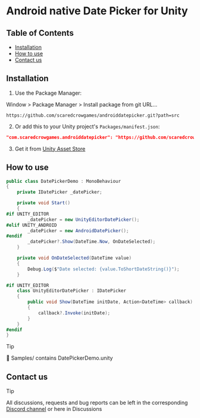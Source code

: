 # Android native Date Picker for Unity

## Table of Contents
- [Installation](#installation)
- [How to use](#how-to-use)
- [Contact us](#contact-us)

## Installation

1. Use the Package Manager:

Window > Package Manager > Install package from git URL...
```link
https://github.com/scaredcrowgames/androiddatepicker.git?path=src
```

2. Or add this to your Unity project's `Packages/manifest.json`:

```json
"com.scaredcrowgames.androiddatepicker": "https://github.com/scaredcrowgames/androiddatepicker.git?path=src"
```
3. Get it from [Unity Asset Store](https://assetstore.unity.com/packages/tools/utilities/native-mobile-date-picker-322280)

## How to use

```csharp
public class DatePickerDemo : MonoBehaviour
{
    private IDatePicker _datePicker;

    private void Start()
    {
#if UNITY_EDITOR
        _datePicker = new UnityEditorDatePicker();
#elif UNITY_ANDROID
        _datePicker = new AndroidDatePicker();
#endif
        _datePicker?.Show(DateTime.Now, OnDateSelected);
    }

    private void OnDateSelected(DateTime value)
    {
        Debug.Log($"Date selected: {value.ToShortDateString()}");
    }

#if UNITY_EDITOR
    class UnityEditorDatePicker : IDatePicker
    {
        public void Show(DateTime initDate, Action<DateTime> callback)
        {
            callback?.Invoke(initDate);
        }
    }
#endif
}
```
> [!TIP]
> 📁 Samples/ contains DatePickerDemo.unity

## Contact us
> [!TIP]
> All discussions, requests and bug reports can be left in the corresponding [Discord channel](https://discord.gg/VKgbqUyz5a) or here in Discussions
